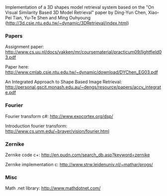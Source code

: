 Implementation of a 3D shapes model retrieval system based on the "On Visual Similarity Based 3D Model Retrieval" paper by Ding-Yun Chen, Xiao-Pei Tian, Yu-Te Shen and Ming Ouhyoung (http://3d.csie.ntu.edu.tw/~dynamic/3DRetrieval/index.html)

### Papers ###

Assignment paper:
http://www.cs.uu.nl/docs/vakken/mr/coursematerial/practicum09/lightfield03.pdf

Paper here:
http://www.cmlab.csie.ntu.edu.tw/~dynamic/download/DYChen_EG03.pdf

An Integrated Approach to Shape Based Image Retrieval:
http://personal.gscit.monash.edu.au/~dengs/resource/papers/accv_integrate.pdf

### Fourier ###

Fourier transform c#:
http://www.exocortex.org/dsp/

Introduction fourier transform:
http://www.cs.unm.edu/~brayer/vision/fourier.html

### Zernike ###

Zernike code c+:
http://en.pudn.com/search_db.asp?keyword=zernike

Zernike implementation c:
http://www.strw.leidenuniv.nl/~mathar/progs/

### Misc ###

Math .net library:
http://www.mathdotnet.com/